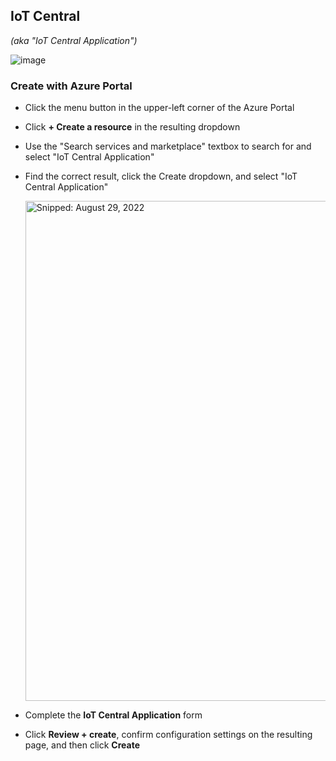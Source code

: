 ## IoT Central
_(aka "IoT Central Application")_

![image](https://user-images.githubusercontent.com/44923999/187223301-da5dd099-2dbc-4352-9b5d-9a65a0a87748.png)

### Create with Azure Portal

* Click the menu button in the upper-left corner of the Azure Portal
* Click **+ Create a resource** in the resulting dropdown
* Use the "Search services and marketplace" textbox to search for and select "IoT Central Application"
* Find the correct result, click the Create dropdown, and select "IoT Central Application"

  <img src="https://user-images.githubusercontent.com/44923999/187224111-ddc9a186-c572-4444-90c1-7b8cf03c7ee7.png" width="800" title="Snipped: August 29, 2022" />

* Complete the **IoT Central Application** form
* Click **Review + create**, confirm configuration settings on the resulting page, and then click **Create**

